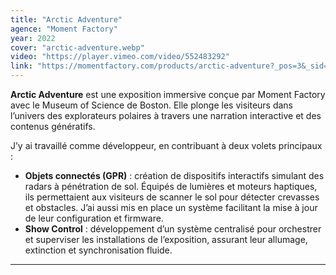 ```yaml
---
title: "Arctic Adventure"
agence: "Moment Factory"
year: 2022
cover: "arctic-adventure.webp"
video: "https://player.vimeo.com/video/552483292"
link: "https://momentfactory.com/products/arctic-adventure?_pos=3&_sid=b65ead282&_ss=r"
---
```


**Arctic Adventure** est une exposition immersive conçue par Moment Factory avec le Museum of Science de Boston. Elle plonge les visiteurs dans l’univers des explorateurs polaires à travers une narration interactive et des contenus génératifs.

J’y ai travaillé comme développeur, en contribuant à deux volets principaux :

- **Objets connectés (GPR)** : création de dispositifs interactifs simulant des radars à pénétration de sol. Équipés de lumières et moteurs haptiques, ils permettaient aux visiteurs de scanner le sol pour détecter crevasses et obstacles. J’ai aussi mis en place un système facilitant la mise à jour de leur configuration et firmware.
- **Show Control** : développement d’un système centralisé pour orchestrer et superviser les installations de l’exposition, assurant leur allumage, extinction et synchronisation fluide.

---

